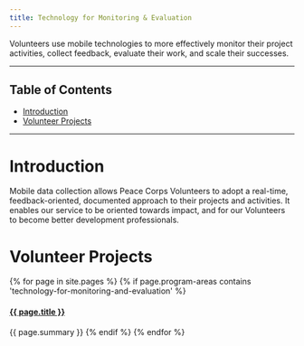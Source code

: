 ```yaml
---
title: Technology for Monitoring & Evaluation
---
```


<p class="lead">Volunteers use mobile technologies to more effectively monitor their project activities, collect feedback, evaluate their work, and scale their successes.</p>



___



## Table of Contents

- [Introduction](#introduction)
- [Volunteer Projects](#volunteer-projects)



___



# Introduction

Mobile data collection allows Peace Corps Volunteers to adopt a real-time, feedback-oriented, documented approach to their projects and activities. It enables our service to be oriented towards impact, and for our Volunteers to become better development professionals.



# Volunteer Projects

{% for page in site.pages %}
{% if page.program-areas contains 'technology-for-monitoring-and-evaluation' %}  
#### [{{ page.title }}]({{page.url}})
{{ page.summary }}
{% endif %}
{% endfor %}


